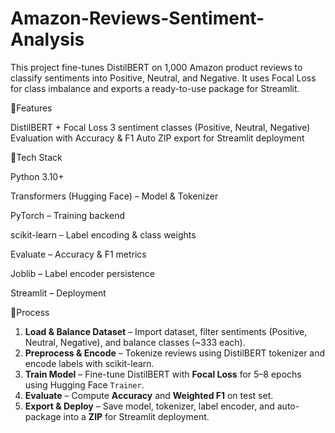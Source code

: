 # Amazon-Reviews-Sentiment-Analysis

This project fine-tunes DistilBERT on 1,000 Amazon product reviews to classify sentiments into Positive, Neutral, and Negative.
It uses Focal Loss for class imbalance and exports a ready-to-use package for Streamlit.

🔹Features

DistilBERT + Focal Loss
3 sentiment classes (Positive, Neutral, Negative)
Evaluation with Accuracy & F1
Auto ZIP export for Streamlit deployment

🔹Tech Stack

Python 3.10+

Transformers (Hugging Face) – Model & Tokenizer

PyTorch – Training backend

scikit-learn – Label encoding & class weights

Evaluate – Accuracy & F1 metrics

Joblib – Label encoder persistence

Streamlit – Deployment

🔹Process
1. **Load & Balance Dataset** – Import dataset, filter sentiments (Positive, Neutral, Negative), and balance classes (\~333 each).
2. **Preprocess & Encode** – Tokenize reviews using DistilBERT tokenizer and encode labels with scikit-learn.
3. **Train Model** – Fine-tune DistilBERT with **Focal Loss** for 5–8 epochs using Hugging Face `Trainer`.
4. **Evaluate** – Compute **Accuracy** and **Weighted F1** on test set.
5. **Export & Deploy** – Save model, tokenizer, label encoder, and auto-package into a **ZIP** for Streamlit deployment.
